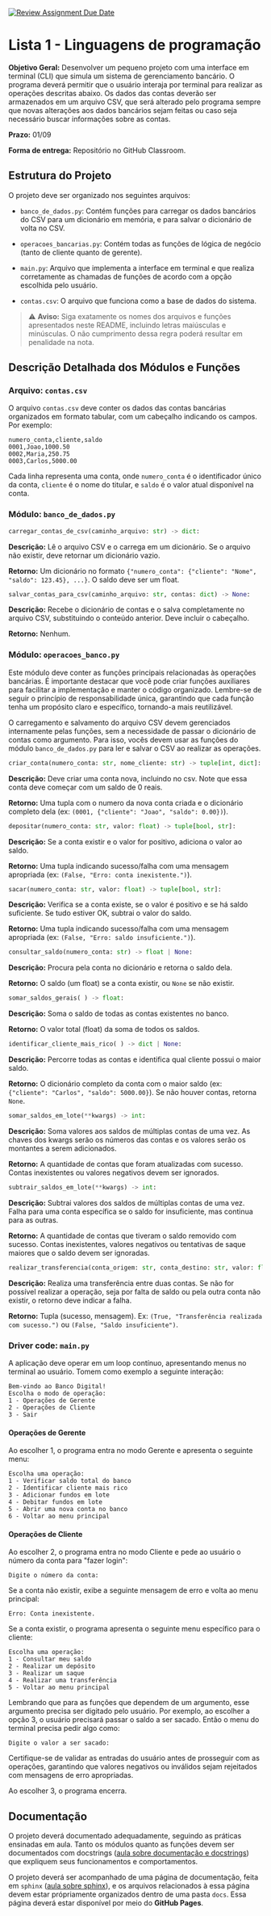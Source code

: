 [![Review Assignment Due Date](https://classroom.github.com/assets/deadline-readme-button-22041afd0340ce965d47ae6ef1cefeee28c7c493a6346c4f15d667ab976d596c.svg)](https://classroom.github.com/a/_DX6NxXY)
# Lista 1 - Linguagens de programação

**Objetivo Geral:** Desenvolver um pequeno projeto com uma interface em terminal (CLI) que simula um sistema de gerenciamento bancário. O programa deverá permitir que o usuário interaja por terminal para realizar as operações descritas abaixo. Os dados das contas deverão ser armazenados em um arquivo CSV, que será alterado pelo programa sempre que novas alterações aos dados bancários sejam feitas ou caso seja necessário buscar informações sobre as contas.

**Prazo:** 01/09

**Forma de entrega:** Repositório no GitHub Classroom.

## Estrutura do Projeto

O projeto deve ser organizado nos seguintes arquivos:

- `banco_de_dados.py`: Contém funções para carregar os dados bancários do CSV para um dicionário em memória, e para salvar o dicionário de volta no CSV.

- `operacoes_bancarias.py`: Contém todas as funções de lógica de negócio (tanto de cliente quanto de gerente).

- `main.py`: Arquivo que implementa a interface em terminal e que realiza corretamente as chamadas de funções de acordo com a opção escolhida pelo usuário.

- `contas.csv`: O arquivo que funciona como a base de dados do sistema.

> ⚠️ **Aviso:** Siga exatamente os nomes dos arquivos e funções apresentados neste README, incluindo letras maiúsculas e minúsculas. O não cumprimento dessa regra poderá resultar em penalidade na nota.

## Descrição Detalhada dos Módulos e Funções

### Arquivo: `contas.csv`

O arquivo `contas.csv` deve conter os dados das contas bancárias organizados em formato tabular, com um cabeçalho indicando os campos. Por exemplo:

```
numero_conta,cliente,saldo
0001,Joao,1000.50
0002,Maria,250.75
0003,Carlos,5000.00
```

Cada linha representa uma conta, onde `numero_conta` é o identificador único da conta, `cliente` é o nome do titular, e `saldo` é o valor atual disponível na conta.

### Módulo: `banco_de_dados.py`

```py
carregar_contas_de_csv(caminho_arquivo: str) -> dict:
```
**Descrição:** Lê o arquivo CSV e o carrega em um dicionário. Se o arquivo não existir, deve retornar um dicionário vazio.

**Retorno:** Um dicionário no formato `{"numero_conta": {"cliente": "Nome", "saldo": 123.45}, ...}`. O saldo deve ser um float.

```py
salvar_contas_para_csv(caminho_arquivo: str, contas: dict) -> None:
```
**Descrição:** Recebe o dicionário de contas e o salva completamente no arquivo CSV, substituindo o conteúdo anterior. Deve incluir o cabeçalho.

**Retorno:** Nenhum.
### Módulo: `operacoes_banco.py`

Este módulo deve conter as funções principais relacionadas às operações bancárias. É importante destacar que você pode criar funções auxiliares para facilitar a implementação e manter o código organizado. Lembre-se de seguir o princípio de responsabilidade única, garantindo que cada função tenha um propósito claro e específico, tornando-a mais reutilizável.

O carregamento e salvamento do arquivo CSV devem gerenciados internamente pelas funções, sem a necessidade de passar o dicionário de contas como argumento. Para isso, vocês devem usar as funções do módulo `banco_de_dados.py` para ler e salvar o CSV ao realizar as operações.
 
```py
criar_conta(numero_conta: str, nome_cliente: str) -> tuple[int, dict]:
```
**Descrição:** Deve criar uma conta nova, incluindo no csv. Note que essa conta deve começar com um saldo de 0 reais.

**Retorno:** Uma tupla com o numero da nova conta criada e o dicionário completo dela (ex: `(0001, {"cliente": "Joao", "saldo": 0.00})`).

```py
depositar(numero_conta: str, valor: float) -> tuple[bool, str]:
```
**Descrição:** Se a conta existir e o valor for positivo, adiciona o valor ao saldo.

**Retorno:** Uma tupla indicando sucesso/falha com uma mensagem apropriada (ex: `(False, "Erro: conta inexistente.")`).

```py
sacar(numero_conta: str, valor: float) -> tuple[bool, str]:
```
**Descrição:** Verifica se a conta existe, se o valor é positivo e se há saldo suficiente. Se tudo estiver OK, subtrai o valor do saldo.

**Retorno:** Uma tupla indicando sucesso/falha com uma mensagem apropriada (ex: `(False, "Erro: saldo insuficiente.")`).

```py
consultar_saldo(numero_conta: str) -> float | None:
```
**Descrição:** Procura pela conta no dicionário e retorna o saldo dela.

**Retorno:** O saldo (um float) se a conta existir, ou `None` se não existir.

```py
somar_saldos_gerais( ) -> float:
```
**Descrição:** Soma o saldo de todas as contas existentes no banco.

**Retorno:** O valor total (float) da soma de todos os saldos.

```py
identificar_cliente_mais_rico( ) -> dict | None:
```
**Descrição:** Percorre todas as contas e identifica qual cliente possui o maior saldo.

**Retorno:** O dicionário completo da conta com o maior saldo (ex: `{"cliente": "Carlos", "saldo": 5000.00}`). Se não houver contas, retorna `None`.

```py
somar_saldos_em_lote(**kwargs) -> int:
```
**Descrição:** Soma valores aos saldos de múltiplas contas de uma vez. As chaves dos kwargs serão os números das contas e os valores serão os montantes a serem adicionados.

**Retorno:** A quantidade de contas que foram atualizadas com sucesso. Contas inexistentes ou valores negativos devem ser ignorados.

```py
subtrair_saldos_em_lote(**kwargs) -> int:
```
**Descrição:** Subtrai valores dos saldos de múltiplas contas de uma vez. Falha para uma conta específica se o saldo for insuficiente, mas continua para as outras.

**Retorno:** A quantidade de contas que tiveram o saldo removido com sucesso. Contas inexistentes, valores negativos ou tentativas de saque maiores que o saldo devem ser ignoradas.

```py
realizar_transferencia(conta_origem: str, conta_destino: str, valor: float) -> tuple[bool, str]:
```
**Descrição:** Realiza uma transferência entre duas contas. Se não for possível realizar a operação, seja por falta de saldo ou pela outra conta não existir, o retorno deve indicar a falha.

**Retorno:** Tupla (sucesso, mensagem). Ex: `(True, "Transferência realizada com sucesso.")` ou `(False, "Saldo insuficiente")`.

### Driver code: `main.py`

A aplicação deve operar em um loop contínuo, apresentando menus no terminal ao usuário. Tomem como exemplo a seguinte interação:

```
Bem-vindo ao Banco Digital!
Escolha o modo de operação:
1 - Operações de Gerente
2 - Operações de Cliente
3 - Sair
```

#### Operações de Gerente

Ao escolher 1, o programa entra no modo Gerente e apresenta o seguinte menu:

```
Escolha uma operação:
1 - Verificar saldo total do banco
2 - Identificar cliente mais rico
3 - Adicionar fundos em lote
4 - Debitar fundos em lote
5 - Abrir uma nova conta no banco
6 - Voltar ao menu principal
```

#### Operações de Cliente

Ao escolher 2, o programa entra no modo Cliente e pede ao usuário o número da conta para "fazer login":

```
Digite o número da conta:
```

Se a conta não existir, exibe a seguinte mensagem de erro e volta ao menu principal:

```
Erro: Conta inexistente.
```

Se a conta existir, o programa apresenta o seguinte menu específico para o cliente:

```
Escolha uma operação:
1 - Consultar meu saldo
2 - Realizar um depósito
3 - Realizar um saque
4 - Realizar uma transferência
5 - Voltar ao menu principal
```

Lembrando que para as funções que dependem de um argumento, esse argumento precisa ser digitado pelo usuário. Por exemplo, ao escolher a opção 3, o usuário precisará passar o saldo a ser sacado. Então o menu do terminal precisa pedir algo como:

```
Digite o valor a ser sacado:
```

Certifique-se de validar as entradas do usuário antes de prosseguir com as operações, garantindo que valores negativos ou inválidos sejam rejeitados com mensagens de erro apropriadas.

Ao escolher 3, o programa encerra.



## Documentação

O projeto deverá documentado adequadamente, seguindo as práticas ensinadas em aula. Tanto os módulos quanto as funções devem ser documentados com docstrings ([aula sobre documentação e docstrings](https://github.com/matwerner/fgv-lp/blob/0bb5a6549623de7ece087a1d8f0e0ffab1809596/2025_2/aulas/Semana%203%20-%20Documentacao%20%26%20Type%20Hint/10_documentacao.md)) que expliquem seus funcionamentos e comportamentos. 

O projeto deverá ser acompanhado de uma página de documentação, feita em `sphinx` ([aula sobre sphinx](https://github.com/matwerner/fgv-lp/blob/0bb5a6549623de7ece087a1d8f0e0ffab1809596/2024_2/aulas/Semana%205%20-%20Sphinx%20%26%20Programa%C3%A7%C3%A3o%20Funcional/18_documentacao_projeto.md)), e os arquivos relacionados à essa página devem estar própriamente organizados dentro de uma pasta `docs`. Essa página deverá estar disponível por meio do **GitHub Pages**.
